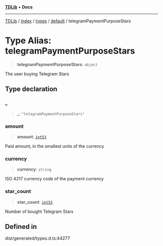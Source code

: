 [**TDLib**](../../../../../../README.md) • **Docs**

***

[TDLib](../../../../../../modules.md) / [index](../../../../../README.md) / [types](../../../README.md) / [default](../README.md) / telegramPaymentPurposeStars

# Type Alias: telegramPaymentPurposeStars

> **telegramPaymentPurposeStars**: `object`

The user buying Telegram Stars

## Type declaration

### \_

> **\_**: `"telegramPaymentPurposeStars"`

### amount

> **amount**: [`int53`](int53.md)

Paid amount, in the smallest units of the currency

### currency

> **currency**: `string`

ISO 4217 currency code of the payment currency

### star\_count

> **star\_count**: [`int53`](int53.md)

Number of bought Telegram Stars

## Defined in

dist/generated/types.d.ts:44277
